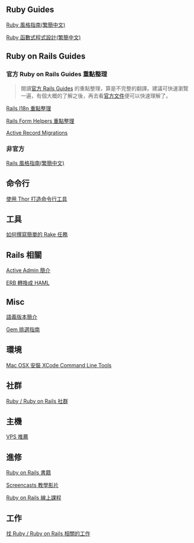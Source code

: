 ## Ruby Guides

[Ruby 風格指南(繁簡中文)](https://github.com/JuanitoFatas/ruby-style-guide)

[Ruby 函數式程式設計(繁簡中文)](https://github.com/JuanitoFatas/Ruby-Functional-Programming)

## Ruby on Rails Guides

### 官方 Ruby on Rails Guides 重點整理

> 閱讀[官方 Rails Guides][edge] 的重點整理，算是不完整的翻譯。建議可快速瀏覽一遍，有個大概的了解之後，再去看[官方文件][edge]便可以快速理解了。

[Rails I18n 重點整理](/articles/006-i18n-RG.md)

[Rails Form Helpers 重點整理](/articles/ActionView/form_helpers-RG.md)

[Active Record Migrations](/articles/migrations-RG.md)

### 非官方

[Rails 風格指南(繁簡中文)](https://github.com/JuanitoFatas/rails-style-guide)

## 命令行

[使用 Thor 打造命令行工具](/articles/007-thor.md)

## 工具

[如何撰寫簡單的 Rake 任務](/articles/009-create-a-rake-task.md)

## Rails 相關

[Active Admin 簡介](/articles/001-active-admin.md)

[ERB 轉換成 HAML](/articles/030-erb-to-haml.md)

## Misc

[語義版本簡介](/articles/002-sem-ver.md)

[Gem 挑選指南](/articles/005-gem-selection-guide.md)

## 環境

[Mac OSX 安裝 XCode Command Line Tools](/articles/env/osx-install-xcode.md)

[edge]: http://edgeguides.rubyonrails.org

## 社群

[Ruby / Ruby on Rails 社群](/articles/014-communities.md)

## 主機

[VPS 推薦](/articles/024-vps.md)

## 進修

[Ruby on Rails 書籍](/articles/018-books.md)

[Screencasts 教學影片](/articles/015-screencasts.md)

[Ruby on Rails 線上課程](/articles/016-online-learning.md)

## 工作

[找 Ruby / Ruby on Rails 相關的工作](/articles/021-jobs.md)